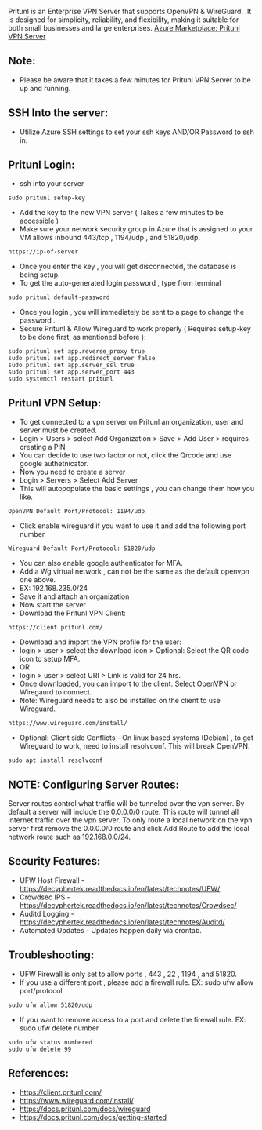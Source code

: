 Pritunl is an Enterprise VPN Server that supports OpenVPN & WireGuard. .It is designed for simplicity, reliability, and flexibility, making it suitable for both small businesses and large enterprises. [Azure Marketplace: Pritunl VPN Server ](https://azuremarketplace.microsoft.com/en-us/marketplace/apps/decyphertek.pritunl_vpn?tab=Overview)

Note:
------
* Please be aware that it takes a few minutes for Pritunl VPN Server to be up and running.

SSH Into the server:
--------------------
* Utilize Azure SSH settings to set your ssh keys AND/OR Password to ssh in. 

Pritunl Login:
----------------
* ssh into your server
```
sudo pritunl setup-key
```
* Add the key to the new VPN server ( Takes a few minutes to be accessible )
* Make sure your network security group in Azure that is assigned to your VM allows inbound 443/tcp , 1194/udp , and 51820/udp.
```
https://ip-of-server
```
* Once you enter the key , you will get disconnected, the database is being setup.
* To get the auto-generated login password , type from terminal
```
sudo pritunl default-password
```
* Once you login , you will immediately be sent to a page to change the password .
* Secure Pritunl & Allow Wireguard to work properly ( Requires setup-key to be done first, as mentioned before ):
```
sudo pritunl set app.reverse_proxy true
sudo pritunl set app.redirect_server false
sudo pritunl set app.server_ssl true
sudo pritunl set app.server_port 443
sudo systemctl restart pritunl
```

Pritunl VPN Setup:
-----------------
* To get connected to a vpn server on Pritunl an organization, user and server must be created.
* Login > Users > select Add Organization > Save > Add User > requires creating a PIN
* You can decide to use two factor or not, click the Qrcode and use google authetnicator.
* Now you need to create a server
* Login > Servers > Select Add Server
* This will autopopulate the basic settings , you can change them how you like.
```
OpenVPN Default Port/Protocol: 1194/udp
```
* Click enable wireguard if you want to use it and add the following port number
```
Wireguard Default Port/Protocol: 51820/udp
```
* You can also enable google authenticator for MFA.
* Add a Wg virtual network , can not be the same as the default openvpn one above.
* EX: 192.168.235.0/24
* Save it and attach an organization
* Now start the server
* Download the Pritunl VPN Client: 
```
https://client.pritunl.com/
```
* Download and import the VPN profile for the user:
* login > user > select the download icon > Optional: Select the QR code icon to setup MFA.
* OR
* login > user > select URI > Link is valid for 24 hrs.
* Once downloaded, you can import to the client. Select OpenVPN or Wiregaurd to connect.
* Note: Wireguard needs to also be installed on the client to use Wireguard.
```
https://www.wireguard.com/install/
```
* Optional: Client side Conflicts - On linux based systems (Debian) , to get Wireguard to work, need to install resolvconf. This will break OpenVPN.
```
sudo apt install resolvconf
```

NOTE: Configuring Server Routes:
-------------------------------
Server routes control what traffic will be tunneled over the vpn server. By default a server will include the 0.0.0.0/0 route. This route will tunnel all internet traffic over the vpn server. To only route a local network on the vpn server first remove the 0.0.0.0/0 route and click Add Route to add the local network route such as 192.168.0.0/24.

Security Features:
------------------
* UFW Host Firewall - https://decyphertek.readthedocs.io/en/latest/technotes/UFW/
* Crowdsec IPS - https://decyphertek.readthedocs.io/en/latest/technotes/Crowdsec/
* Auditd Logging - https://decyphertek.readthedocs.io/en/latest/technotes/Auditd/
* Automated Updates - Updates happen daily via crontab. 

Troubleshooting:
----------------
* UFW Firewall is only set to allow ports , 443 , 22 , 1194 , and 51820. 
* If you use a different port , please add a firewall rule. EX: sudo ufw allow port/protocol
```
sudo ufw allow 51820/udp
```
* If you want to remove access to a port and delete the firewall rule. EX: sudo ufw delete number
```
sudo ufw status numbered
sudo ufw delete 99
```
References:
-----------
* https://client.pritunl.com/
* https://www.wireguard.com/install/
* https://docs.pritunl.com/docs/wireguard
* https://docs.pritunl.com/docs/getting-started
